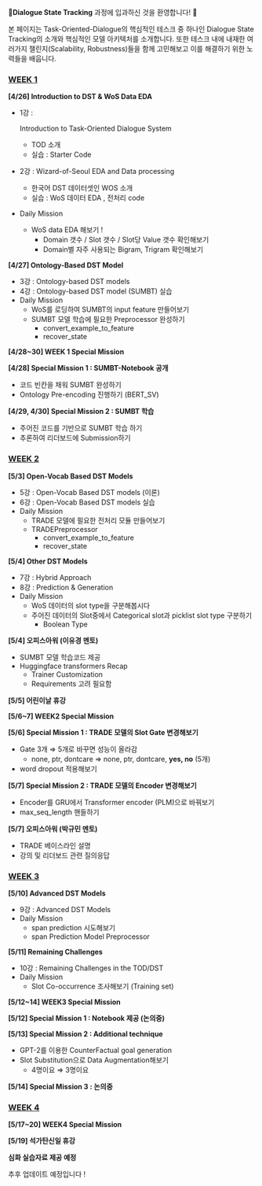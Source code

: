 🤩**Dialogue State Tracking** 과정에 입과하신 것을 환영합니다! 🤩

본 페이지는 Task-Oriented-Dialogue의 핵심적인 테스크 중 하나인 Dialogue State Tracking의 소개와 핵심적인 모델 아키텍처를 소개합니다. 또한 테스크 내에 내재한 여러가지 챌린지(Scalability, Robustness)들을 함께 고민해보고 이를 해결하기 위한 노력들을 배웁니다. 



### [WEEK 1](https://github.com/ydy8989/boostcamp/tree/main/stage3_Dialogue_State_Tracking/week1)

**[4/26] Introduction to DST & WoS Data EDA**

- 1강 : 

	 Introduction to Task-Oriented Dialogue System

	- TOD 소개
	- 실습 : Starter Code

- 2강 : Wizard-of-Seoul EDA and Data processing

	- 한국어 DST 데이터셋인 WOS 소개
	- 실습 : WoS 데이터 EDA , 전처리 code 

- Daily Mission

	- WoS data EDA 해보기 !
		- Domain 갯수 / Slot 갯수 / Slot당 Value 갯수 확인해보기
		- Domain별 자주 사용되는 Bigram, Trigram 확인해보기

 

**[4/27] Ontology-Based DST Model**

- 3강 : Ontology-based DST models
- 4강 : Ontology-based DST model (SUMBT) 실습
- Daily Mission
	- WoS를 로딩하여 SUMBT의 input feature 만들어보기
	- SUMBT 모델 학습에 필요한 Preprocessor 완성하기
		- convert_example_to_feature
		- recover_state

 

**[4/28~30] WEEK 1 Special Mission** 

 

**[4/28] Special Mission 1 : SUMBT-Notebook 공개**

- 코드 빈칸을 채워 SUMBT 완성하기
- Ontology Pre-encoding 진행하기 (BERT_SV)

 

**[4/29, 4/30] Special Mission 2 : SUMBT 학습**

- 주어진 코드를 기반으로 SUMBT 학습 하기
- 추론하여 리더보드에 Submission하기

 

### **[WEEK 2](https://github.com/ydy8989/boostcamp/tree/main/stage3_Dialogue_State_Tracking/week2)** 

 **[5/3] Open-Vocab Based DST Models**

- 5강 : Open-Vocab Based DST models (이론)
- 6강 : Open-Vocab Based DST models 실습
- Daily Mission
	- TRADE 모델에 필요한 전처리 모듈 만들어보기
	- TRADEPreprocessor
		- convert_example_to_feature
		- recover_state

**[5/4] Other DST Models**

- 7강 : Hybrid Approach
- 8강 : Prediction & Generation
- Daily Mission
	- WoS 데이터의 slot type을 구분해봅시다
	- 주어진 데이터의 Slot중에서 Categorical slot과 picklist slot type 구분하기
		- Boolean Type

 

**[5/4] 오피스아워 (이유경 멘토)**

- SUMBT 모델 학습코드 제공
- Huggingface transformers Recap
	- Trainer Customization
	- Requirements 고려 필요함

 

**[5/5] 어린이날 휴강** 

**[5/6~7] WEEK2 Special Mission**

 

**[5/6] Special Mission 1 : TRADE 모델의 Slot Gate 변경해보기**

- Gate 3개 ⇒ 5개로 바꾸면 성능이 올라감
	- none, ptr, dontcare ⇒ none, ptr, dontcare, **yes, no** (5개)
- word dropout 적용해보기

 

**[5/7] Special Mission 2 : TRADE 모델의 Encoder 변경해보기**

- Encoder를 GRU에서 Transformer encoder (PLM)으로 바꿔보기
- max_seq_length 핸들하기

 

**[5/7] 오피스아워 (박규민 멘토)**

- TRADE 베이스라인 설명
- 강의 및 리더보드 관련 질의응답

 

### [WEEK 3](https://github.com/ydy8989/boostcamp/tree/main/stage3_Dialogue_State_Tracking/week3)

**[5/10] Advanced DST Models**

- 9강 : Advanced DST Models
- Daily Mission
	- span prediction 시도해보기 
	- span Prediction Model Preprocessor

 

**[5/11] Remaining Challenges**

- 10강 : Remaining Challenges in the TOD/DST
- Daily Mission
	- Slot Co-occurrence 조사해보기 (Training set)

 

**[5/12~14] WEEK3 Special Mission**

**[5/12] Special Mission 1 : Notebook 제공 (논의중)**

 

**[5/13] Special Mission 2 : Additional technique**

- GPT-2를 이용한 CounterFactual goal generation
- Slot Substitution으로 Data Augmentation해보기
	- 4명이요 ⇒ 3명이요

**[5/14] Special Mission 3 : 논의중**

 

### [WEEK 4](https://github.com/ydy8989/boostcamp/tree/main/stage3_Dialogue_State_Tracking/week4)

**[5/17~20] WEEK4 Special Mission**

**[5/19] 석가탄신일 휴강**

**심화 실습자료 제공 예정**

추후 업데이트 예정입니다 ! 